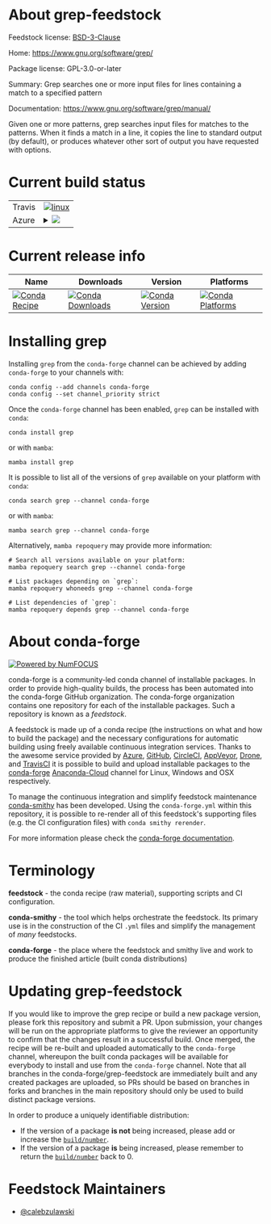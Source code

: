 About grep-feedstock
====================

Feedstock license: [BSD-3-Clause](https://github.com/conda-forge/grep-feedstock/blob/main/LICENSE.txt)

Home: https://www.gnu.org/software/grep/

Package license: GPL-3.0-or-later

Summary: Grep searches one or more input files for lines containing a match to a
specified pattern


Documentation: https://www.gnu.org/software/grep/manual/

Given one or more patterns, grep searches input files for matches to the
patterns. When it finds a match in a line, it copies the line to standard
output (by default), or produces whatever other sort of output you have
requested with options.


Current build status
====================


<table><tr>
    <td>Travis</td>
    <td>
      <a href="https://app.travis-ci.com/conda-forge/grep-feedstock">
        <img alt="linux" src="https://img.shields.io/travis/com/conda-forge/grep-feedstock/main.svg?label=Linux">
      </a>
    </td>
  </tr>
    
  <tr>
    <td>Azure</td>
    <td>
      <details>
        <summary>
          <a href="https://dev.azure.com/conda-forge/feedstock-builds/_build/latest?definitionId=18907&branchName=main">
            <img src="https://dev.azure.com/conda-forge/feedstock-builds/_apis/build/status/grep-feedstock?branchName=main">
          </a>
        </summary>
        <table>
          <thead><tr><th>Variant</th><th>Status</th></tr></thead>
          <tbody><tr>
              <td>linux_64</td>
              <td>
                <a href="https://dev.azure.com/conda-forge/feedstock-builds/_build/latest?definitionId=18907&branchName=main">
                  <img src="https://dev.azure.com/conda-forge/feedstock-builds/_apis/build/status/grep-feedstock?branchName=main&jobName=linux&configuration=linux%20linux_64_" alt="variant">
                </a>
              </td>
            </tr><tr>
              <td>linux_aarch64</td>
              <td>
                <a href="https://dev.azure.com/conda-forge/feedstock-builds/_build/latest?definitionId=18907&branchName=main">
                  <img src="https://dev.azure.com/conda-forge/feedstock-builds/_apis/build/status/grep-feedstock?branchName=main&jobName=linux&configuration=linux%20linux_aarch64_" alt="variant">
                </a>
              </td>
            </tr><tr>
              <td>linux_ppc64le</td>
              <td>
                <a href="https://dev.azure.com/conda-forge/feedstock-builds/_build/latest?definitionId=18907&branchName=main">
                  <img src="https://dev.azure.com/conda-forge/feedstock-builds/_apis/build/status/grep-feedstock?branchName=main&jobName=linux&configuration=linux%20linux_ppc64le_" alt="variant">
                </a>
              </td>
            </tr><tr>
              <td>osx_64</td>
              <td>
                <a href="https://dev.azure.com/conda-forge/feedstock-builds/_build/latest?definitionId=18907&branchName=main">
                  <img src="https://dev.azure.com/conda-forge/feedstock-builds/_apis/build/status/grep-feedstock?branchName=main&jobName=osx&configuration=osx%20osx_64_" alt="variant">
                </a>
              </td>
            </tr>
          </tbody>
        </table>
      </details>
    </td>
  </tr>
</table>

Current release info
====================

| Name | Downloads | Version | Platforms |
| --- | --- | --- | --- |
| [![Conda Recipe](https://img.shields.io/badge/recipe-grep-green.svg)](https://anaconda.org/conda-forge/grep) | [![Conda Downloads](https://img.shields.io/conda/dn/conda-forge/grep.svg)](https://anaconda.org/conda-forge/grep) | [![Conda Version](https://img.shields.io/conda/vn/conda-forge/grep.svg)](https://anaconda.org/conda-forge/grep) | [![Conda Platforms](https://img.shields.io/conda/pn/conda-forge/grep.svg)](https://anaconda.org/conda-forge/grep) |

Installing grep
===============

Installing `grep` from the `conda-forge` channel can be achieved by adding `conda-forge` to your channels with:

```
conda config --add channels conda-forge
conda config --set channel_priority strict
```

Once the `conda-forge` channel has been enabled, `grep` can be installed with `conda`:

```
conda install grep
```

or with `mamba`:

```
mamba install grep
```

It is possible to list all of the versions of `grep` available on your platform with `conda`:

```
conda search grep --channel conda-forge
```

or with `mamba`:

```
mamba search grep --channel conda-forge
```

Alternatively, `mamba repoquery` may provide more information:

```
# Search all versions available on your platform:
mamba repoquery search grep --channel conda-forge

# List packages depending on `grep`:
mamba repoquery whoneeds grep --channel conda-forge

# List dependencies of `grep`:
mamba repoquery depends grep --channel conda-forge
```


About conda-forge
=================

[![Powered by
NumFOCUS](https://img.shields.io/badge/powered%20by-NumFOCUS-orange.svg?style=flat&colorA=E1523D&colorB=007D8A)](https://numfocus.org)

conda-forge is a community-led conda channel of installable packages.
In order to provide high-quality builds, the process has been automated into the
conda-forge GitHub organization. The conda-forge organization contains one repository
for each of the installable packages. Such a repository is known as a *feedstock*.

A feedstock is made up of a conda recipe (the instructions on what and how to build
the package) and the necessary configurations for automatic building using freely
available continuous integration services. Thanks to the awesome service provided by
[Azure](https://azure.microsoft.com/en-us/services/devops/), [GitHub](https://github.com/),
[CircleCI](https://circleci.com/), [AppVeyor](https://www.appveyor.com/),
[Drone](https://cloud.drone.io/welcome), and [TravisCI](https://travis-ci.com/)
it is possible to build and upload installable packages to the
[conda-forge](https://anaconda.org/conda-forge) [Anaconda-Cloud](https://anaconda.org/)
channel for Linux, Windows and OSX respectively.

To manage the continuous integration and simplify feedstock maintenance
[conda-smithy](https://github.com/conda-forge/conda-smithy) has been developed.
Using the ``conda-forge.yml`` within this repository, it is possible to re-render all of
this feedstock's supporting files (e.g. the CI configuration files) with ``conda smithy rerender``.

For more information please check the [conda-forge documentation](https://conda-forge.org/docs/).

Terminology
===========

**feedstock** - the conda recipe (raw material), supporting scripts and CI configuration.

**conda-smithy** - the tool which helps orchestrate the feedstock.
                   Its primary use is in the construction of the CI ``.yml`` files
                   and simplify the management of *many* feedstocks.

**conda-forge** - the place where the feedstock and smithy live and work to
                  produce the finished article (built conda distributions)


Updating grep-feedstock
=======================

If you would like to improve the grep recipe or build a new
package version, please fork this repository and submit a PR. Upon submission,
your changes will be run on the appropriate platforms to give the reviewer an
opportunity to confirm that the changes result in a successful build. Once
merged, the recipe will be re-built and uploaded automatically to the
`conda-forge` channel, whereupon the built conda packages will be available for
everybody to install and use from the `conda-forge` channel.
Note that all branches in the conda-forge/grep-feedstock are
immediately built and any created packages are uploaded, so PRs should be based
on branches in forks and branches in the main repository should only be used to
build distinct package versions.

In order to produce a uniquely identifiable distribution:
 * If the version of a package **is not** being increased, please add or increase
   the [``build/number``](https://docs.conda.io/projects/conda-build/en/latest/resources/define-metadata.html#build-number-and-string).
 * If the version of a package **is** being increased, please remember to return
   the [``build/number``](https://docs.conda.io/projects/conda-build/en/latest/resources/define-metadata.html#build-number-and-string)
   back to 0.

Feedstock Maintainers
=====================

* [@calebzulawski](https://github.com/calebzulawski/)

